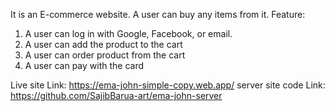 It is an E-commerce website. A user can buy any items from it. Feature:

1. A user can log in with Google, Facebook, or email.
2. A user can add the product to the cart
3. A user can order product from the cart
4. A user can pay with the card

Live site Link: https://ema-john-simple-copy.web.app/
server site code Link: https://github.com/SajibBarua-art/ema-john-server

